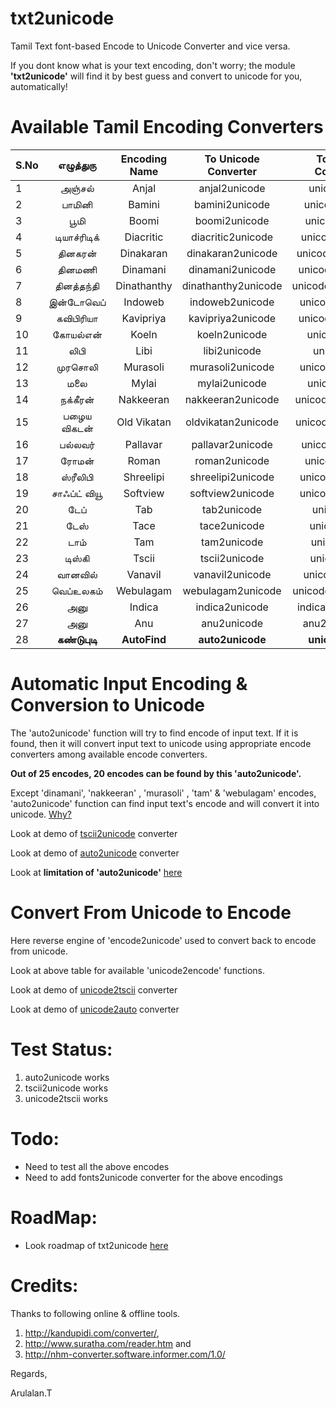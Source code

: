 txt2unicode
===========
Tamil Text font-based Encode to Unicode Converter and vice versa.

If you dont know what is your text encoding, don't worry; the module  **'txt2unicode'** will find it by best guess and convert to unicode for you, automatically!

Available Tamil Encoding Converters
===================================


| S.No  | எழுத்துரு | Encoding Name | To Unicode Converter | To Encode Convereter |
| ---- | :---------: | :---------: | :---------: | :---------: |
| 1 | அஞ்சல் | Anjal | anjal2unicode | unicode2anjal|
| 2 |  பாமினி | Bamini|  bamini2unicode| unicode2bamini|
| 3 | பூமி  | Boomi  |  boomi2unicode| unicode2boomi| 
| 4 | டியாச்ரிடிக்|       Diacritic|  diacritic2unicode | unicode2diacritic|
| 5 | தினகரன் | Dinakaran |  dinakaran2unicode | unicode2dinakaran|
| 6 | தினமணி  | Dinamani  | dinamani2unicode  | unicode2dinamani ||
| 7 | தினத்தந்தி |Dinathanthy |  dinathanthy2unicode|unicode2dinathanthy|            
| 8 | இன்டோவெப்   | Indoweb    | indoweb2unicode   | unicode2indoweb  |
| 9 |  கவிபிரியா |  Kavipriya  | kavipriya2unicode| unicode2kavipriya|     
| 10 | கோயல்என்   |  Koeln      | koeln2unicode    |  unicode2koeln  |
| 11| லிபி     |  Libi       |  libi2unicode    | unicode2libi   |
| 12| முரசொலி | Murasoli |  murasoli2unicode | unicode2murasoli |
| 13| மலை  |  Mylai    |mylai2unicode      | unicode2mylai|
| 14| நக்கீரன்  |Nakkeeran|     nakkeeran2unicode| unicode2nakkeeran|
| 15| பழைய விகடன்  | Old Vikatan  | oldvikatan2unicode | unicode2oldvikatan |
| 16| பல்லவர்  | Pallavar      | pallavar2unicode  | unicode2pallavar | 
| 17| ரோமன்   | Roman   | roman2unicode  | unicode2roman |
| 18| ஸ்ரீலிபி|Shreelipi|shreelipi2unicode| unicode2shreelipi|
| 19|  சாஃப்ட் வியூ |Softview|softview2unicode | unicode2softview|
| 20| டேப்    | Tab  | tab2unicode  | unicode2tab|
| 21| டேஸ்   | Tace  | tace2unicode | unicode2tace |
| 22| டாம்   |  Tam  |tam2unicode | unicode2tam|
| 23| டிஸ்கி |Tscii  |    tscii2unicode|   unicode2tscii|   
| 24| வானவில் |  Vanavil  | vanavil2unicode  |  unicode2vanavil |
| 25| வெப்உலகம்   | Webulagam | webulagam2unicode |  unicode2webulagam |
| 26| அனு   | Indica | indica2unicode |  indica2webulagam |
| 27| அனு   | Anu | anu2unicode |  anu2webulagam |
| 28| **கண்டுபுடி**| **AutoFind**    | **auto2unicode**|       **unicode2auto**           |

Automatic Input Encoding & Conversion to Unicode
================================================

The 'auto2unicode' function will try to find encode of input text. If it is found, then it will convert input text to unicode using appropriate encode converters among available encode converters.
  
  **Out of 25 encodes, 20 encodes can be found by this 'auto2unicode'.** 
  
  Except 'dinamani', 'nakkeeran' , 'murasoli' , 'tam' & 'webulagam' encodes, 'auto2unicode' function can find input text's encode and will convert it into unicode. [Why?](../../examples/txt2unicode/encodes_chars/README.md)
  
  Look at demo of [tscii2unicode](../../examples/txt2unicode/demo_tscii2utf8.py) converter

  Look at demo of [auto2unicode](../../examples/txt2unicode/demo_auto2utf8.py) converter
  
  Look at **limitation of 'auto2unicode'** [here](../../examples/txt2unicode/encodes_chars/README.md)
  
  

  
Convert From Unicode to Encode
==============================
  Here reverse engine of 'encode2unicode' used to convert back to encode from unicode.
  
  Look at above table for available 'unicode2encode' functions.
  
  Look at demo of [unicode2tscii](../../examples/txt2unicode/demo_utf8_2_tscii.py) converter
  
  Look at demo of [unicode2auto](../../examples/txt2unicode/demo_utf8_2_auto.py) converter
  

Test Status:
===========
  1. auto2unicode works
  2. tscii2unicode works
  3. unicode2tscii works
   


Todo:
====
  * Need to test all the above encodes
  * Need to add fonts2unicode converter for the above encodings
  

RoadMap:
=======
  * Look roadmap of txt2unicode [here](https://github.com/arulalant/txt2unicode/wiki/RoadMap)
  

Credits:
=======
  Thanks to following online & offline tools.
  1. http://kandupidi.com/converter/,
  2. http://www.suratha.com/reader.htm  and 
  3. http://nhm-converter.software.informer.com/1.0/ 
  
Regards,

Arulalan.T
